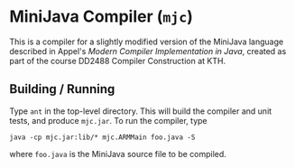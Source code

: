 MiniJava Compiler (`mjc`)
=========================

This is a compiler for a slightly modified version of the MiniJava
language described in Appel's *Modern Compiler Implementation in Java*,
created as part of the course DD2488 Compiler Construction at KTH.

Building / Running
------------------

Type `ant` in the top-level directory. This will build the compiler
and unit tests, and produce `mjc.jar`. To run the compiler, type

    java -cp mjc.jar:lib/* mjc.ARMMain foo.java -S

where `foo.java` is the MiniJava source file to be compiled.
